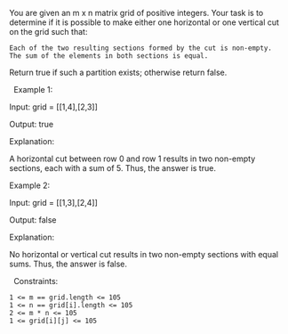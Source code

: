 You are given an m x n matrix grid of positive integers. Your task is to determine if it is possible to make either one horizontal or one vertical cut on the grid such that:


	Each of the two resulting sections formed by the cut is non-empty.
	The sum of the elements in both sections is equal.


Return true if such a partition exists; otherwise return false.

 
Example 1:


Input: grid = [[1,4],[2,3]]

Output: true

Explanation:



A horizontal cut between row 0 and row 1 results in two non-empty sections, each with a sum of 5. Thus, the answer is true.


Example 2:


Input: grid = [[1,3],[2,4]]

Output: false

Explanation:

No horizontal or vertical cut results in two non-empty sections with equal sums. Thus, the answer is false.


 
Constraints:


	1 <= m == grid.length <= 105
	1 <= n == grid[i].length <= 105
	2 <= m * n <= 105
	1 <= grid[i][j] <= 105

